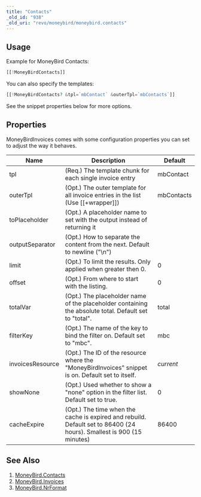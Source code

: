 ```yaml
---
title: "Contacts"
_old_id: "938"
_old_uri: "revo/moneybird/moneybird.contacts"
---
```


## Usage

Example for MoneyBird Contacts:

``` php
[[!MoneyBirdContacts]]
```

You can also specify the templates:

``` php
[[!MoneyBirdContacts? &tpl=`mbContact` &outerTpl=`mbContacts`]]
```

See the snippet properties below for more options.

## Properties

MoneyBirdInvoices comes with some configuration properties you can set to adjust the way it behaves.

| Name             | Description                                                                                                          | Default    |
| ---------------- | -------------------------------------------------------------------------------------------------------------------- | ---------- |
| tpl              | (Req.) The template chunk for each single invoice entry                                                              | mbContact  |
| outerTpl         | (Opt.) The outer template for all invoice entries in the list (Use \[\[+wrapper\]\])                                 | mbContacts |
| toPlaceholder    | (Opt.) A placeholder name to set with the output instead of returning it                                             |            |
| outputSeparator  | (Opt.) How to separate the content from the next. Default to newline ("\\n")                                         |            |
| limit            | (Opt.) To limit the results. Only applied when greater then 0.                                                       | 0          |
| offset           | (Opt.) From where to start with the listing.                                                                         | 0          |
| totalVar         | (Opt.) The placeholder name of the placeholder containing the absolute total. Default set to "total".                | total      |
| filterKey        | (Opt.) The name of the key to bind the filter on. Default set to "mbc".                                              | mbc        |
| invoicesResource | (Opt.) The ID of the resource where the "MoneyBirdInvoices" snippet is on. Default set to itself.                    | _current_  |
| showNone         | (Opt.) Used whether to show a "none" option in the filter list. Default set to true.                                 | 0          |
| cacheExpire      | (Opt.) The time when the cache is expired and rebuild. Default set to 86400 (24 hours). Smallest is 900 (15 minutes) | 86400      |

## See Also

1. [MoneyBird.Contacts](extras/moneybird/moneybird.contacts)
2. [MoneyBird.Invoices](extras/moneybird/moneybird.invoices)
3. [MoneyBird.NrFormat](extras/moneybird/moneybird.nrformat)
